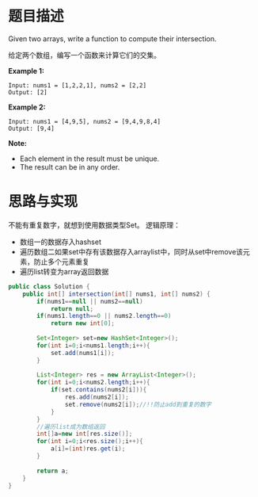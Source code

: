 # 题目描述

Given two arrays, write a function to compute their intersection.

给定两个数组，编写一个函数来计算它们的交集。

**Example 1:**

```
Input: nums1 = [1,2,2,1], nums2 = [2,2]
Output: [2]
```

**Example 2:**

```
Input: nums1 = [4,9,5], nums2 = [9,4,9,8,4]
Output: [9,4]
```

**Note:**

- Each element in the result must be unique.
- The result can be in any order.

# 思路与实现

不能有重复数字，就想到使用数据类型Set。 
逻辑原理： 

- 数组一的数据存入hashset 
- 遍历数组二如果set中存有该数据存入arraylist中，同时从set中remove该元素，防止多个元素重复 
- 遍历list转变为array返回数据

```Java
public class Solution {
    public int[] intersection(int[] nums1, int[] nums2) {
        if(nums1==null || nums2==null)
            return null;
        if(nums1.length==0 || nums2.length==0)
            return new int[0];
 
        Set<Integer> set=new HashSet<Integer>();
        for(int i=0;i<nums1.length;i++){
            set.add(nums1[i]);
        }
 
        List<Integer> res = new ArrayList<Integer>();
        for(int i=0;i<nums2.length;i++){
            if(set.contains(nums2[i])){
                res.add(nums2[i]);
                set.remove(nums2[i]);//!!防止add到重复的数字
            }
        }
        //遍历list成为数组返回
        int[]a=new int[res.size()];
        for(int i=0;i<res.size();i++){
            a[i]=(int)res.get(i);
        }
 
        return a;
    }
}

```

